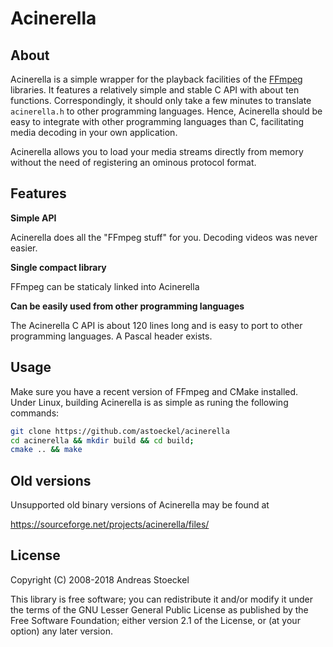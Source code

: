 Acinerella
==========

About
-----

Acinerella is a simple wrapper for the playback facilities of the [FFmpeg](https://ffmpeg.org) libraries. It features a relatively simple and stable C API with about ten functions. Correspondingly, it should only take a few minutes to translate `acinerella.h` to other programming languages. Hence, Acinerella should be easy to integrate with other programming languages than C, facilitating media decoding in your own application.

Acinerella allows you to load your media streams directly from memory without the need of registering an ominous protocol
format.

Features
--------

**Simple API**

Acinerella does all the "FFmpeg stuff" for you. Decoding videos was never easier.

**Single compact library**

FFmpeg can be staticaly linked into Acinerella

**Can be easily used from other programming languages**

The Acinerella C API is about 120 lines long and is easy to port to other programming languages. A Pascal header exists.

Usage
-----

Make sure you have a recent version of FFmpeg and CMake installed. Under Linux, building Acinerella is as simple as
runing the following commands:

```bash
git clone https://github.com/astoeckel/acinerella
cd acinerella && mkdir build && cd build;
cmake .. && make
```

Old versions
------------

Unsupported old binary versions of Acinerella may be found at

https://sourceforge.net/projects/acinerella/files/

License
-------

Copyright (C) 2008-2018 Andreas Stoeckel


This library is free software; you can redistribute it and/or
modify it under the terms of the GNU Lesser General Public
License as published by the Free Software Foundation; either
version 2.1 of the License, or (at your option) any later version.
